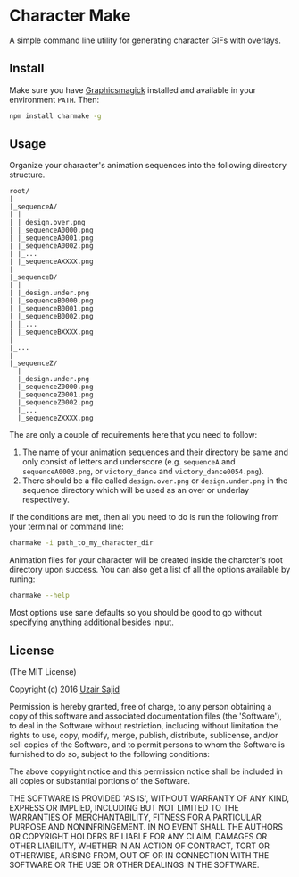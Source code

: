 Character Make
==============

A simple command line utility for generating character GIFs with overlays.

## Install

Make sure you have [Graphicsmagick](http://graphicsmagick.org) installed and available in your environment `PATH`. Then:

```bash
npm install charmake -g
```

## Usage

Organize your character's animation sequences into the following directory structure.

```
root/
|
|_sequenceA/
| |
| |_design.over.png
| |_sequenceA0000.png
| |_sequenceA0001.png
| |_sequenceA0002.png
| |_...
| |_sequenceAXXXX.png
|
|_sequenceB/
| |
| |_design.under.png
| |_sequenceB0000.png
| |_sequenceB0001.png
| |_sequenceB0002.png
| |_...
| |_sequenceBXXXX.png
|
|_...
|
|_sequenceZ/
  |
  |_design.under.png
  |_sequenceZ0000.png
  |_sequenceZ0001.png
  |_sequenceZ0002.png
  |_...
  |_sequenceZXXXX.png

```

The are only a couple of requirements here that you need to follow: 

1. The name of your animation sequences and their directory be same and only consist of letters and underscore (e.g. `sequenceA` and `sequenceA0003.png`, or `victory_dance` and `victory_dance0054.png`).
2. There should be a file called `design.over.png` or `design.under.png` in the sequence directory which will be used as an over or underlay respectively.

If the conditions are met, then all you need to do is run the following from your terminal or command line:

```bash
charmake -i path_to_my_character_dir
```

Animation files for your character will be created inside the charcter's root directory upon success. You can also get a 
list of all the options available by runing:

```bash
charmake --help
```

Most options use sane defaults so you should be good to go without specifying anything additional besides input.

## License

(The MIT License)

Copyright (c) 2016 [Uzair Sajid](http://uzairsajid.com)

Permission is hereby granted, free of charge, to any person obtaining a copy of this software and associated documentation files (the 'Software'), to deal in the Software without restriction, including without limitation the rights to use, copy, modify, merge, publish, distribute, sublicense, and/or sell copies of the Software, and to permit persons to whom the Software is furnished to do so, subject to the following conditions:

The above copyright notice and this permission notice shall be included in all copies or substantial portions of the Software.

THE SOFTWARE IS PROVIDED 'AS IS', WITHOUT WARRANTY OF ANY KIND, EXPRESS OR IMPLIED, INCLUDING BUT NOT LIMITED TO THE WARRANTIES OF MERCHANTABILITY, FITNESS FOR A PARTICULAR PURPOSE AND NONINFRINGEMENT. IN NO EVENT SHALL THE AUTHORS OR COPYRIGHT HOLDERS BE LIABLE FOR ANY CLAIM, DAMAGES OR OTHER LIABILITY, WHETHER IN AN ACTION OF CONTRACT, TORT OR OTHERWISE, ARISING FROM, OUT OF OR IN CONNECTION WITH THE SOFTWARE OR THE USE OR OTHER DEALINGS IN THE SOFTWARE.